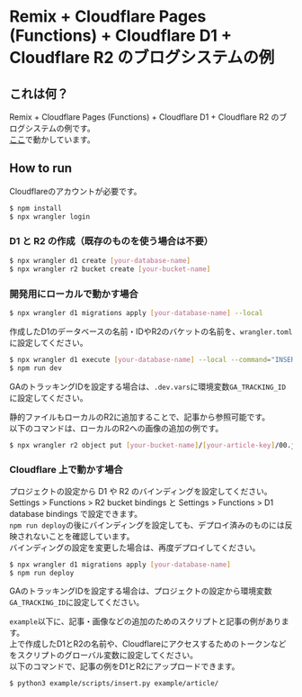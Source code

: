 # Remix + Cloudflare Pages (Functions) + Cloudflare D1 + Cloudflare R2 のブログシステムの例

## これは何？

Remix + Cloudflare Pages (Functions) + Cloudflare D1 + Cloudflare R2 のブログシステムの例です。  
[ここ](https://kokeshing.com)で動かしています。

## How to run

Cloudflareのアカウントが必要です。

```sh
$ npm install
$ npx wrangler login
```

### D1 と R2 の作成（既存のものを使う場合は不要）

```sh
$ npx wrangler d1 create [your-database-name]
$ npx wrangler r2 bucket create [your-bucket-name]
```

### 開発用にローカルで動かす場合

```sh
$ npx wrangler d1 migrations apply [your-database-name] --local
```

作成したD1のデータベースの名前・IDやR2のバケットの名前を、`wrangler.toml`に設定してください。

```sh
$ npx wrangler d1 execute [your-database-name] --local --command="INSERT INTO articles (key, title, abstract, body) VALUES ('example0', 'Hello World', 'Example abstract', '## Example heading' || char(10) || '### Example sub heading' || char(10) || 'This is example.' || char(10))"
$ npm run dev
```

GAのトラッキングIDを設定する場合は、`.dev.vars`に環境変数`GA_TRACKING_ID`に設定してください。

静的ファイルもローカルのR2に追加することで、記事から参照可能です。  
以下のコマンドは、ローカルのR2への画像の追加の例です。

```sh
$ npx wrangler r2 object put [your-bucket-name]/[your-article-key]/00.jpg --file=/path/to/00.jpg --local
```

### Cloudflare 上で動かす場合

プロジェクトの設定から D1 や R2 のバインディングを設定してください。  
Settings > Functions > R2 bucket bindings と Settings > Functions > D1 database bindings で設定できます。  
`npm run deploy`の後にバインディングを設定しても、デプロイ済みのものには反映されないことを確認しています。  
バインディングの設定を変更した場合は、再度デプロイしてください。

```sh
$ npx wrangler d1 migrations apply [your-database-name]
$ npm run deploy
```

GAのトラッキングIDを設定する場合は、プロジェクトの設定から環境変数`GA_TRACKING_ID`に設定してください。

`example`以下に、記事・画像などの追加のためのスクリプトと記事の例があります。  
上で作成したD1とR2の名前や、Cloudflareにアクセスするためのトークンなどをスクリプトのグローバル変数に設定してください。  
以下のコマンドで、記事の例をD1とR2にアップロードできます。

```sh
$ python3 example/scripts/insert.py example/article/
```
